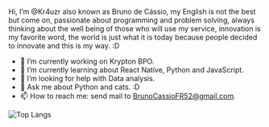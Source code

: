 Hi, I’m @Kr4uzr also known as Bruno de Cássio, my English is not the best but come on, passionate about programming and problem solving, 
always thinking about the well being of those who will use my service, innovation is my favorite word, 
the world is just what it is today because people decided to innovate and this is my way. :D

- 🔭 I’m currently working on Krypton BPO.
- 🌱 I’m currently learning about React Native, Python and JavaScript.
- 🤔 I’m looking for help with Data analysis.
- 💬 Ask me about Python and cats. :D
- 📫 How to reach me: send mail to BrunoCassioFR52@gmail.com.

![Top Langs](https://github-readme-stats.vercel.app/api/top-langs/?username=Kr4uzr&theme=radical)

